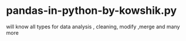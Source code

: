 # pandas-in-python-by-kowshik.py
will know all types for data analysis , cleaning, modify ,merge and many more
